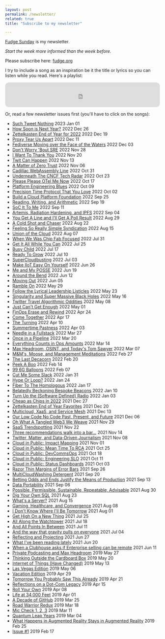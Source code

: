 ```yaml
---
layout: post
permalink: /newsletter/
related: true
title: "Subscribe to my newsletter"

---
```


[Fudge Sunday](https://fudge.org) is my newsletter. 

_Start the week more informed than the week before._

Please subscribe here: [fudge.org](https://fudge.org)

I try to include a song as an inspiration be it the title or lyrics so you can listen while you read. Here's a playlist:

<iframe style="border-radius:12px" src="https://open.spotify.com/embed/playlist/2ZALK6TiXvBVztITrrybkN?utm_source=generator" width="100%" height="80" frameBorder="0" allowfullscreen="" allow="autoplay; clipboard-write; encrypted-media; fullscreen; picture-in-picture"></iframe>

Or, read a few newsletter issues first (you'll have to click on the songs):

- [Such Tweet Nothing](https://fudge.org/archive/such-tweet-nothing/) 2023 Jan 01
- [How Soon is Next Year?](https://fudge.org/archive/how-soon-is-next-year/) 2022 Dec 26
- [Zettelkasten End of Year for 2022](https://fudge.org/archive/zettelkasten-end-of-year-for-2022/) 2022 Dec 19
- [Proxy Tear Us Apart](https://fudge.org/archive/proxy-tear-us-apart/) 2022 Dec 11
- [Fediverse Moving over the Face of the Waters](https://fudge.org/archive/fediverse-moving-over-the-face-of-the-waters/) 2022 Dec 03
- [Don't Worry 'Bout SRE](https://fudge.org/archive/dont-worry-bout-sre/) 2022 Nov 28
- [I Want To Thank You](https://fudge.org/archive/i-want-to-thank-you/) 2022 Nov 20
- [Twit Can Happen](https://fudge.org/archive/twit-can-happen/) 2022 Nov 13
- [A Matter of Zero Trust](https://fudge.org/archive/a-matter-of-zero-trust/) 2022 Nov 06
- [Cadillac WebAssembly Line](https://fudge.org/archive/cadillac-webassembly-line/) 2022 Oct 31
- [Underneath The CNCF Tech Radar](https://fudge.org/archive/underneath-the-cncf-tech-radar/) 2022 Oct 23
- [Please Please OTel Me Now](https://fudge.org/archive/please-please-otel-me-now/) 2022 Oct 17
- [Platform Engineering Blues](https://fudge.org/archive/platform-engineering-blues/) 2022 Oct 09
- [Precision Time Protocol That You Love](https://fudge.org/archive/precision-time-protocol-that-you-love/) 2022 Oct 02
- [Build a Cloud Platform Foundation](https://fudge.org/archive/build-a-cloud-platform-foundation/) 2022 Sep 25
- [Reading, Writing, and Arithmetic](https://fudge.org/archive/reading-writing-and-arithmetic/) 2022 Sep 19
- [SoC It To Me](https://fudge.org/archive/soc-it-to-me/) 2022 Sep 11
- [Artemis, Radiation Hardening, and IPFS](https://fudge.org/archive/artemis-radiation-hardening-and-ipfs/) 2022 Sep 04
- [You Get A Line and I'll Get A Poll Result](https://fudge.org/archive/you-get-a-line-and-ill-get-a-poll-result/) 2022 Aug 29
- [A Cold Shot and Chaser](https://fudge.org/archive/a-cold-shot-and-chaser/) 2022 Aug 22
- [Feeling So Really Simple Syndication](https://fudge.org/archive/feeling-so-really-simple-syndication/) 2022 Aug 15
- [Union of the Cloud](https://fudge.org/archive/union-of-the-cloud/) 2022 Aug 07
- [When We Was Chip Fab Focused](https://fudge.org/archive/when-we-was-chip-fab-focused/) 2022 Jul 31
- [Get It All While You Can](https://fudge.org/archive/get-it-all-while-you-can/) 2022 Jul 25
- [Busy Child](https://fudge.org/archive/busy-child/) 2022 Jul 17
- [Ready To Grow](https://fudge.org/archive/ready-to-grow/) 2022 Jul 10
- [SuperCloudbusting](https://fudge.org/archive/supercloudbusting/) 2022 Jul 03
- [Make IIoT Easy On Yourself](https://fudge.org/archive/make-iiot-easy-on-yourself/) 2022 Jun 26
- [Me and My POSSE](https://fudge.org/archive/me-and-my-posse/) 2022 Jun 19
- [Around the Bend](https://fudge.org/archive/around-the-bend/) 2022 Jun 12
- [Moving Out](https://fudge.org/archive/fudge-sunday-moving-out) 2022 Jun 05
- [Ramble On](https://fudge.org/archive/fudge-sunday-ramble-on) 2022 May 29
- [Follow the Lyrical Leadership Listicles](https://fudge.org/archive/fudge-sunday-follow-the-lyrical-leadership/) 2022 May 23
- [Singularity and Super Massive Black Holes](https://fudge.org/archive/fudge-sunday-singularity-and-super-massive-black/) 2022 May 16
- [Twitter Travel Algorithmic Oddities](https://fudge.org/archive/fudge-sunday-twitter-travel-algorithmic-oddities) 2022 May 08
- [Just Can't Get Enough](https://fudge.org/archive/fudge-sunday-just-cant-get-enough/) 2022 May 01
- [FinOps Erase and Rewind](https://fudge.org/archive/fudge-sunday-finops-erase-and-rewind) 2022 Apr 24
- [Come Together](https://fudge.org/archive/fudge-sunday-come-together) 2022 Apr 17
- [The Turning](https://fudge.org/archive/fudge-sunday-the-turning) 2022 Apr 10
- [Summertime Pastness](https://fudge.org/archive/fudge-sunday-summertime-pastness) 2022 Apr 03
- [Needle in a Fullstack](https://fudge.org/archive/fudge-sunday-needle-in-a-fullstack) 2022 Mar 27
- [Once in a Pipeline](https://fudge.org/archive/fudge-sunday-once-in-a-pipeline) 2022 Mar 20
- [Everything Counts in Ops Amounts](https://fudge.org/archive/fudge-sunday-everything-counts-in-ops-amounts) 2022 Mar 14
- [Max Headroom, OSINT, and Today's Tom Sawyer](https://fudge.org/archive/fudge-sunday-max-headroom-osint-and-todays-tom/) 2022 Mar 07
- [M&M's,  Moose, and Management Meditations](https://fudge.org/archive/fudge-sunday-mms-moose-and-management-meditations) 2022 Feb 27
- [The Last Decacorn](https://fudge.org/archive/fudge-sunday-the-last-decacorn) 2022 Feb 20
- [Peek A Boo](https://fudge.org/archive/fudge-sunday-peek-a-boo) 2022 Feb 14
- [99 6G Balloons](https://fudge.org/archive/fudge-sunday-99-6g-balloons) 2022 Feb 07
- [Cut Me Some Slack](https://fudge.org/archive/fudge-sunday-cut-me-some-slack) 2022 Jan 31
- [Hype Or Loop?](https://fudge.org/archive/fudge-sunday-hype-or-loop) 2022 Jan 24
- [Fiber To The Homologous](https://fudge.org/archive/fudge-sunday-fiber-to-the-homologous) 2022 Jan 17
- [Belatedly Beckoning Bespoke Beacons](https://fudge.org/archive/fudge-sunday-belatedly-beckoning-bespoke-beacons) 2022 Jan 10
- [Turn Up the (Software Defined) Radio](https://fudge.org/archive/fudge-sunday-turn-up-the-software-defined-radio) 2022 Jan 03
- [Cheap as Chips in 2022](https://fudge.org/archive/fudge-sunday-cheap-as-chips-in-2022) 2021 Dec 27
- [Zettelkasten End of Year Favorites](https://fudge.org/archive/fudge-sunday-zettelkasten-end-of-year-favorites) 2021 Dec 20
- [Multicloud, XaaS, and Service Mesh](https://fudge.org/archive/fudge-sunday-multicloud-xaas-and-service-mesh) 2021 Dec 13
- [Our Low Code No Code Past, Present, and Future](https://fudge.org/archive/fudge-sunday-our-low-code-no-code-past-present/) 2021 Dec 06
- [Oh What A Tangled Web3 We Weave](https://fudge.org/archive/fudge-sunday-oh-what-a-tangled-web3-we-weave) 2021 Nov 29
- [SaaS Trendspotting](https://fudge.org/archive/fudge-sunday-saas-trendspotting) 2021 Nov 22
- [Three recommendations walk into a bar...](https://fudge.org/archive/fudge-sunday-three-recommendations-walk-into-a-bar) 2021 Nov 14
- [Twitter, Matter, and Data-Driven Journalism](https://fudge.org/archive/fudge-sunday-twitter-matter-and-data-driven/) 2021 Nov 08
- [Cloud in Public: Impact Mapping](https://fudge.org/archive/fudge-sunday-cloud-in-public-impact-mapping) 2021 Nov 01
- [Cloud in Public: Mean Time To RCA](https://fudge.org/archive/fudge-sunday-cloud-in-public-mean-time-to-rca) 2021 Oct 25
- [Cloud in Public: DevCommsOps](https://fudge.org/archive/fudge-sunday-cloud-in-public-devcommsops) 2021 Oct 18
- [Cloud in Public: Engineering SLO](https://fudge.org/archive/fudge-sunday-cloud-in-public-engineering-slo) 2021 Oct 11
- [Cloud in Public: Status Dashboards](https://fudge.org/archive/fudge-sunday-cloud-in-public-status-dashboards) 2021 Oct 03
- [Razor Thin Margins of Error Bars](https://fudge.org/archive/fudge-sunday-razor-thin-margins-of-error-bars) 2021 Sep 26
- [MultiCloudWashing Detergent](https://fudge.org/archive/fudge-sunday-multicloudwashing-detergent) 2021 Sep 20
- [Betting Odds and Ends Justify the Means of Production](https://fudge.org/archive/fudge-sunday-betting-odds-and-ends-justify-the/) 2021 Sep 13
- [Data Portability](https://fudge.org/archive/fudge-sunday-data-portability) 2021 Sep 06
- [Possible, Permissible, Sustainable, Repeatable, Advisable](https://fudge.org/archive/fudge-sunday-possible-permissible-sustainable/) 2021 Aug 30
- [Dig Your Own SQL](https://fudge.org/archive/fudge-sunday-dig-your-own-sql) 2021 Aug 23
- [What's a Server?](https://fudge.org/archive/fudge-sunday-whats-a-server) 2021 Aug 15
- [Gaming, Healthcare, and Convergence](https://fudge.org/archive/fudge-sunday-gaming-healthcare-and-convergence) 2021 Aug 08
- [I Don't Know Where I'll Be Tomorrow](https://fudge.org/archive/fudge-sunday-i-dont-know-where-ill-be-tomorrow) 2021 Aug 01
- [Get High On a New Thing](https://fudge.org/archive/fudge-sunday-get-high-on-a-new-thing) 2021 Jul 25
- [All Along the Watchtower](https://fudge.org/archive/fudge-sunday-all-along-the-watchtower) 2021 Jul 18
- [And All Points In Between](https://fudge.org/archive/fudge-sunday-and-all-points-in-between) 2021 Jul 11
- [And the way that gravity pulls on everyone](https://fudge.org/archive/fudge-sunday-and-the-way-that-gravity-pulls-on/) 2021 Jul 04
- [Reflecting and Projecting](https://fudge.org/archive/fudge-sunday-reflecting-and-projecting) 2021 Jun 27
- [What I've been reading lately](https://fudge.org/archive/fudge-sunday-what-ive-been-reading-lately) 2021 Jun 20
- [When a Clubhouse asks if Enterprise selling can be remote](https://fudge.org/archive/fudge-sunday-when-a-clubhouse-asks-if-enterprise) 2021 Jun 11
- [Private Podcasting and Max Headroom](https://fudge.org/archive/fudge-sunday-private-podcasting-and-max-headroom) 2019 May 27
- [Thinking Outside the Cardboard Box](https://fudge.org/archive/fudge-sunday-thinking-outside-the-cardboard-box) 2019 May 20
- [Internet of Things (Have Changed)](https://fudge.org/archive/fudge-sunday-internet-of-things-have-changed) 2019 May 13
- [Las Vegas Edition](https://fudge.org/archive/fudge-sunday-las-vegas-edition) 2019 May 06
- [Vacation Edition](https://fudge.org/archive/fudge-sunday-vacation-edition) 2019 Apr 29
- [Tomorrow You Probably Saw This Already](https://fudge.org/archive/fudge-sunday-tomorrow-you-probably-saw-this/) 2019 Apr 21
- [Reflections on a Dot-Com Legacy](https://fudge.org/archive/fudge-sunday-reflections-on-a-dot-com-legacy) 2019 Apr 15
- [Roll Your Own](https://fudge.org/archive/fudge-sunday-roll-your-own) 2019 Apr 08
- [Life at 34,000 Feet](https://fudge.org/archive/fudge-sunday-life-at-34000-feet) 2019 Apr 01
- [A Decade of GitHub](https://fudge.org/archive/fudge-sunday-a-decade-of-github) 2019 Mar 25
- [Road Warrior Redux](https://fudge.org/archive/fudge-sunday-road-warrior-redux) 2019 Mar 18
- [Mic Check 1, 2, 3](https://fudge.org/archive/fudge-sunday-mic-check-1-2-3) 2019 Mar 11
- [Quantum Leap Years](https://fudge.org/archive/fudge-sunday-quantum-leap-years) 2019 Mar 04
- [What Happens in Augmented Reality Stays in Augmented Reality](https://fudge.org/archive/fudge-sunday-what-happens-in-augmented-reality) 2019 Feb 25
- [Issue #1](https://fudge.org/archive/fudge-sunday-issue-1) 2019 Feb 17

